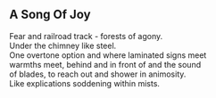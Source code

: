 A Song Of Joy
-------------
Fear and railroad track - forests of agony.  
Under the chimney like steel.  
One overtone option and where laminated signs meet  
warmths meet, behind and in front of and the sound  
of blades, to reach out and shower in animosity.  
Like explications soddening within mists.  
